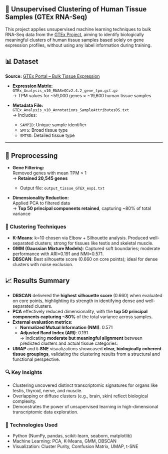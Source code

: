 
## 🧬 Unsupervised Clustering of Human Tissue Samples (GTEx RNA-Seq)

This project applies unsupervised machine learning techniques to bulk RNA-Seq data from the [GTEx Project](https://gtexportal.org/), aiming to identify biologically meaningful clusters of human tissue samples based solely on gene expression profiles, without using any label information during training.

## 📊 Dataset

**Source:** [GTEx Portal – Bulk Tissue Expression](https://gtexportal.org/home/downloads/adult-gtex/bulk_tissue_expression)

- **Expression Matrix:**  
  `GTEx_Analysis_v10_RNASeQCv2.4.2_gene_tpm.gct.gz`  
  → TPM values for ~59,000 genes × ~19,600 human tissue samples

- **Metadata File:**  
  `GTEx_Analysis_v10_Annotations_SampleAttributesDS.txt`  
  → Includes:
  - `SAMPID`: Unique sample identifier  
  - `SMTS`: Broad tissue type  
  - `SMTSD`: Detailed tissue type

---

## 🧹 Preprocessing

- **Gene Filtering:**  
  Removed genes with mean TPM < 1  
  → **Retained 20,545 genes**  
  - Output file: `output_tissue_GTEX_exp1.txt`

- **Dimensionality Reduction:**  
  Applied PCA to filtered data  
  → **Top 50 principal components retained**, capturing ~80% of total variance
### 🤖 Clustering Techniques

* **K-Means**: k=10 chosen via Elbow + Silhouette analysis. Produced well-separated clusters; strong for tissues like testis and skeletal muscle.
* **GMM (Gaussian Mixture Models)**: Captured soft boundaries; moderate performance with ARI=0.191 and NMI=0.571.
* **DBSCAN**: Best silhouette score (0.660 on core points); ideal for dense clusters with noise exclusion.

## 📈 Results Summary

- **DBSCAN** delivered the **highest silhouette score** (0.660) when evaluated on core points, highlighting its strength in identifying dense and well-separated clusters.
- **PCA** effectively reduced dimensionality, with the **top 50 principal components capturing ~80%** of the total variance across samples.
- **External evaluation metrics**:
  - **Normalized Mutual Information (NMI)**: 0.571  
  - **Adjusted Rand Index (ARI)**: 0.191  
  → Indicating **moderate but meaningful alignment** between predicted clusters and actual tissue categories.
- **UMAP** and **t-SNE** visualizations showcased **clear, biologically coherent tissue groupings**, validating the clustering results from a structural and functional perspective.

### 🔍 Key Insights

* Clustering uncovered distinct transcriptomic signatures for organs like testis, thyroid, nerve, and muscle.
* Overlapping or diffuse clusters (e.g., brain, skin) reflect biological complexity.
* Demonstrates the power of unsupervised learning in high-dimensional transcriptomic data exploration.

### 📁 Technologies Used

* Python (NumPy, pandas, scikit-learn, seaborn, matplotlib)
* Machine Learning: PCA, K-Means, GMM, DBSCAN
* Visualization: Cluster Purity, Comfusion Matrix, UMAP, t-SNE


